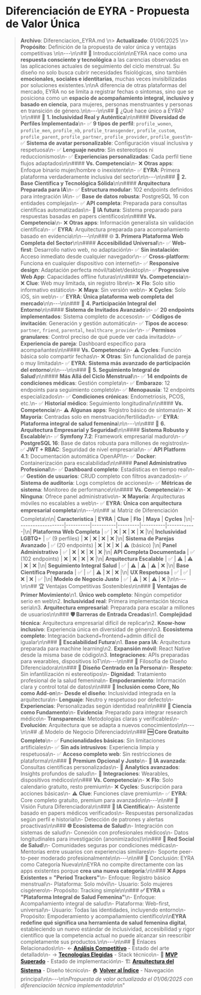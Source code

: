 # Diferenciación de EYRA - Propuesta de Valor Única

> **Archivo**: Diferenciacion_EYRA.md  \n> **Actualizado**: 01/06/2025  \n> **Propósito**: Definición de la propuesta de valor única y ventajas competitivas  \n\n---\n\n## 🌟 Introducción\n\nEYRA nace como una **respuesta consciente y tecnológica** a las carencias observadas en las aplicaciones actuales de seguimiento del ciclo menstrual. Su diseño no solo busca cubrir necesidades fisiológicas, sino también **emocionales, sociales e identitarias**, muchas veces invisibilizadas por soluciones existentes.\n\nA diferencia de otras plataformas del mercado, EYRA no se limita a registrar fechas o síntomas, sino que se posiciona como un **espacio de acompañamiento integral, inclusivo y basado en ciencia**, para mujeres, personas menstruantes y personas en transición de género.\n\n---\n\n## 🎯 ¿Qué hace único a EYRA?\n\n### 🌈 **1. Inclusividad Real y Auténtica**\n\n#### **Diversidad de Perfiles Implementada**\n- ✅ **9 tipos de perfil**: `profile_women`, `profile_men`, `profile_nb`, `profile_transgender`, `profile_custom`, `profile_parent`, `profile_partner`, `profile_provider`, `profile_guest`\n- ✅ **Sistema de avatar personalizable**: Configuración visual inclusiva y respetuosa\n- ✅ **Lenguaje neutro**: Sin estereotipos ni reduccionismos\n- ✅ **Experiencias personalizadas**: Cada perfil tiene flujos adaptados\n\n#### **Vs. Competencia**\n- ❌ **Otras apps**: Enfoque binario mujer/hombre o inexistente\n- ✅ **EYRA**: Primera plataforma verdaderamente inclusiva del sector\n\n---\n\n### 🔬 **2. Base Científica y Tecnológica Sólida**\n\n#### **Arquitectura Preparada para IA**\n- ✅ **Estructura modular**: 102 endpoints definidos para integración IA\n- ✅ **Base de datos robusta**: PostgreSQL 16 con entidades complejas\n- ✅ **API completa**: Preparada para consultas científicas automatizadas\n- 🔄 **IA futura**: Sistema preparado para respuestas basadas en papers científicos\n\n#### **Vs. Competencia**\n- ❌ **Otras apps**: Información generalista sin validación científica\n- ✅ **EYRA**: Arquitectura preparada para acompañamiento basado en evidencia\n\n---\n\n### 🌐 **3. Primera Plataforma Web Completa del Sector**\n\n#### **Accesibilidad Universal**\n- ✅ **Web-first**: Desarrollo nativo web, no adaptación\n- ✅ **Sin instalación**: Acceso inmediato desde cualquier navegador\n- ✅ **Cross-platform**: Funciona en cualquier dispositivo con internet\n- ✅ **Responsive design**: Adaptación perfecta móvil/tablet/desktop\n- ✅ **Progressive Web App**: Capacidades offline futuras\n\n#### **Vs. Competencia**\n- ❌ **Clue**: Web muy limitada, sin registro libre\n- ❌ **Flo**: Solo sitio informativo estático\n- ❌ **Maya**: Sin versión web\n- ❌ **Cycles**: Solo iOS, sin web\n- ✅ **EYRA**: **Única plataforma web completa del mercado**\n\n---\n\n### 👥 **4. Participación Integral del Entorno**\n\n#### **Sistema de Invitados Avanzado**\n- ✅ **20 endpoints implementados**: Sistema completo de accesos\n- ✅ **Códigos de invitación**: Generación y gestión automática\n- ✅ **Tipos de acceso**: `partner`, `friend`, `parental`, `healthcare_provider`\n- ✅ **Permisos granulares**: Control preciso de qué puede ver cada invitado\n- ✅ **Experiencia de pareja**: Dashboard específico para acompañantes\n\n#### **Vs. Competencia**\n- ⚠️ **Cycles**: Función básica solo compartir fechas\n- ❌ **Otras**: Sin funcionalidad de pareja o muy limitada\n- ✅ **EYRA**: **Sistema más avanzado de participación del entorno**\n\n---\n\n### 🏥 **5. Seguimiento Integral de Salud**\n\n#### **Más Allá del Ciclo Menstrual**\n- ✅ **14 endpoints de condiciones médicas**: Gestión completa\n- ✅ **Embarazo**: 12 endpoints para seguimiento completo\n- ✅ **Menopausia**: 12 endpoints especializados\n- ✅ **Condiciones crónicas**: Endometriosis, PCOS, etc.\n- ✅ **Historial médico**: Seguimiento longitudinal\n\n#### **Vs. Competencia**\n- ⚠️ **Algunas apps**: Registro básico de síntomas\n- ❌ **Mayoría**: Centradas solo en menstruación/fertilidad\n- ✅ **EYRA**: **Plataforma integral de salud femenina**\n\n---\n\n### 🔐 **6. Arquitectura Empresarial y Seguridad**\n\n#### **Sistema Robusto y Escalable**\n- ✅ **Symfony 7.2**: Framework empresarial maduro\n- ✅ **PostgreSQL 16**: Base de datos robusta para millones de registros\n- ✅ **JWT + RBAC**: Seguridad de nivel empresarial\n- ✅ **API Platform 4.1**: Documentación automática OpenAPI\n- ✅ **Docker**: Containerización para escalabilidad\n\n#### **Panel Administrativo Profesional**\n- ✅ **Dashboard completo**: Estadísticas en tiempo real\n- ✅ **Gestión de usuarios**: CRUD completo con filtros avanzados\n- ✅ **Sistema de auditoría**: Logs completos de acciones\n- ✅ **Métricas de sistema**: Monitoreo de performance\n\n#### **Vs. Competencia**\n- ❌ **Ninguna**: Ofrece panel administrativo\n- ❌ **Mayoría**: Arquitecturas móviles no escalables a web\n- ✅ **EYRA**: **Única con arquitectura empresarial completa**\n\n---\n\n## 📊 Matriz de Diferenciación Completa\n\n| **Característica** | **EYRA** | **Clue** | **Flo** | **Maya** | **Cycles** |\n|-------------------|----------|----------|---------|----------|------------|\n| **Plataforma Web Completa** | ✅ | ❌ | ❌ | ❌ | ❌ |\n| **Inclusividad LGBTQ+** | ✅ (9 perfiles) | ❌ | ❌ | ❌ | ❌ |\n| **Sistema de Parejas Avanzado** | ✅ (20 endpoints) | ❌ | ❌ | ❌ | ⚠️ (básico) |\n| **Panel Administrativo** | ✅ | ❌ | ❌ | ❌ | ❌ |\n| **API Completa Documentada** | ✅ (102 endpoints) | ❌ | ❌ | ❌ | ❌ |\n| **Arquitectura Escalable** | ✅ | ⚠️ | ⚠️ | ❌ | ❌ |\n| **Seguimiento Integral Salud** | ✅ | ⚠️ | ⚠️ | ⚠️ | ❌ |\n| **Base Científica Preparada** | ✅ | ✅ | ⚠️ | ❌ | ❌ |\n| **UX Respetuosa** | ✅ | ✅ | ❌ | ❌ | ✅ |\n| **Modelo de Negocio Justo** | ✅ | ⚠️ | ❌ | ⚠️ | ❌ |\n\n---\n\n## 🏆 Ventajas Competitivas Sostenibles\n\n### **🎯 Ventajas de Primer Movimiento**\n1. **Único web completo**: Ningún competidor serio en web\n2. **Inclusividad real**: Primera implementación técnica seria\n3. **Arquitectura empresarial**: Preparada para escalar a millones de usuarios\n\n### **🛡️ Barreras de Entrada Creadas**\n1. **Complejidad técnica**: Arquitectura empresarial difícil de replicar\n2. **Know-how inclusivo**: Experiencia única en diversidad de género\n3. **Ecosistema completo**: Integración backend+frontend+admin difícil de igualar\n\n### **🚀 Escalabilidad Futura**\n1. **Base para IA**: Arquitectura preparada para machine learning\n2. **Expansión móvil**: React Native desde la misma base de código\n3. **Integraciones**: APIs preparadas para wearables, dispositivos IoT\n\n---\n\n## 🎨 Filosofía de Diseño Diferenciadora\n\n### **🤝 Diseño Centrado en la Persona**\n- **Respeto**: Sin infantilización ni estereotipos\n- **Dignidad**: Tratamiento profesional de la salud femenina\n- **Empoderamiento**: Información clara y control total de datos\n\n### **🌈 Inclusión como Core, No como Add-on**\n- **Desde el diseño**: Inclusividad integrada en la arquitectura\n- **Lenguaje**: Neutro y respetuoso por defecto\n- **Experiencias**: Personalizadas según identidad real\n\n### **🔬 Ciencia como Fundamento**\n- **Evidencia**: Preparado para integrar research médico\n- **Transparencia**: Metodologías claras y verificables\n- **Evolución**: Arquitectura que se adapta a nuevos conocimientos\n\n---\n\n## 💰 Modelo de Negocio Diferenciado\n\n### **🆓 Core Gratuito Completo**\n- ✅ **Funcionalidades básicas**: Sin limitaciones artificiales\n- ✅ **Sin ads intrusivos**: Experiencia limpia y respetuosa\n- ✅ **Acceso completo web**: Sin restricciones de plataforma\n\n### **💎 Premium Opcional y Justo**\n- 🔄 **IA avanzada**: Consultas científicas personalizadas\n- 🔄 **Analytics avanzados**: Insights profundos de salud\n- 🔄 **Integraciones**: Wearables, dispositivos médicos\n\n### **Vs. Competencia**\n- ❌ **Flo**: Solo calendario gratuito, resto premium\n- ❌ **Cycles**: Suscripción para acciones básicas\n- ⚠️ **Clue**: Funciones clave premium\n- ✅ **EYRA**: Core completo gratuito, premium para avanzado\n\n---\n\n## 🔮 Visión Futura Diferenciadora\n\n### **🤖 IA Científica**\n- Asistente basado en papers médicos verificados\n- Respuestas personalizadas según perfil e historial\n- Detección de patrones y alertas proactivas\n\n### **🌐 Ecosistema de Salud**\n- Integración con sistemas de salud\n- Conexión con profesionales médicos\n- Datos longitudinales para investigación (anonimizados)\n\n### **👥 Red Social de Salud**\n- Comunidades seguras por condiciones médicas\n- Mentorías entre usuarios con experiencias similares\n- Soporte peer-to-peer moderado profesionalmente\n\n---\n\n## 🎯 Conclusión: EYRA como Categoría Nueva\n\nEYRA no compite directamente con las apps existentes porque **crea una nueva categoría**:\n\n### **❌ Apps Existentes = \"Period Trackers\"**\n- Enfoque: Registro básico menstrual\n- Plataforma: Solo móvil\n- Usuario: Solo mujeres cisgénero\n- Propósito: Tracking simple\n\n### **✅ EYRA = \"Plataforma Integral de Salud Femenina\"**\n- Enfoque: Acompañamiento integral de salud\n- Plataforma: Web-first, universal\n- Usuario: Todas las identidades, incluyendo entorno\n- Propósito: Empoderamiento y acompañamiento científico\n\n**EYRA redefine qué significa una herramienta de salud femenina digital**, estableciendo un nuevo estándar de inclusividad, accesibilidad y rigor científico que la competencia actual no puede alcanzar sin reescribir completamente sus productos.\n\n---\n\n## 🔗 Enlaces Relacionados\n\n- ← **[Análisis Competitivo](./Análisis_de_Aplicaciones_Similares.md)** - Estado del arte detallado\n- → **[Tecnologías Elegidas](./Tecnologias_Relacionadas.md)** - Stack técnico\n- 🎯 **[MVP Superado](../01_Introducción/MVP.md)** - Estado de implementación\n- 🏗️ **[Arquitectura del Sistema](../03_Análisis-Diseño/Arquitectura/)** - Diseño técnico\n- 🏠 **[Volver al Índice](../00_Indice/README.md)** - Navegación principal\n\n---\n\n*Propuesta de valor actualizada el 01/06/2025 con diferenciación técnica implementada*\n\n<!-- ! 01/06/2025 - Diferenciación completa con ventajas competitivas implementadas y matriz comparativa detallada -->"